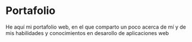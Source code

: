 # Portafolio
He aquí mi portafolio web, en el que comparto un poco acerca de mí y de mis habilidades y conocimientos en desarollo de aplicaciones web
